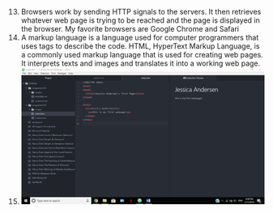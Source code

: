13. Browsers work by sending HTTP signals to the servers. It then retrieves whatever web page is trying to be reached and the page is displayed in the browser. My favorite browsers are Google Chrome and Safari
14. A markup language is a language used for computer programmers that uses tags to describe the code. HTML, HyperText Markup Language, is a commonly used markup language that is used for creating web pages. It interprets texts and images and translates it into a working web page.
15. ![my screenshot](./images/screenshot3.png)
